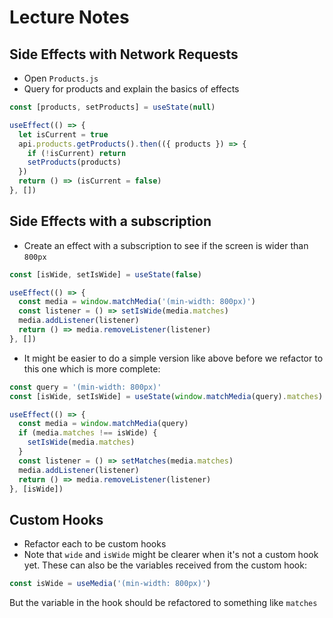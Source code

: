 # Lecture Notes

## Side Effects with Network Requests

- Open `Products.js`
- Query for products and explain the basics of effects

```js
const [products, setProducts] = useState(null)

useEffect(() => {
  let isCurrent = true
  api.products.getProducts().then(({ products }) => {
    if (!isCurrent) return
    setProducts(products)
  })
  return () => (isCurrent = false)
}, [])
```

## Side Effects with a subscription

- Create an effect with a subscription to see if the screen is wider than `800px`

```js
const [isWide, setIsWide] = useState(false)

useEffect(() => {
  const media = window.matchMedia('(min-width: 800px)')
  const listener = () => setIsWide(media.matches)
  media.addListener(listener)
  return () => media.removeListener(listener)
}, [])
```

- It might be easier to do a simple version like above before we refactor to this one
  which is more complete:

```js
const query = '(min-width: 800px)'
const [isWide, setIsWide] = useState(window.matchMedia(query).matches)

useEffect(() => {
  const media = window.matchMedia(query)
  if (media.matches !== isWide) {
    setIsWide(media.matches)
  }
  const listener = () => setMatches(media.matches)
  media.addListener(listener)
  return () => media.removeListener(listener)
}, [isWide])
```

## Custom Hooks

- Refactor each to be custom hooks
- Note that `wide` and `isWide` might be clearer when it's not a custom hook yet. These can also be the variables received from the custom hook:

```js
const isWide = useMedia('(min-width: 800px)')
```

But the variable in the hook should be refactored to something like `matches`
